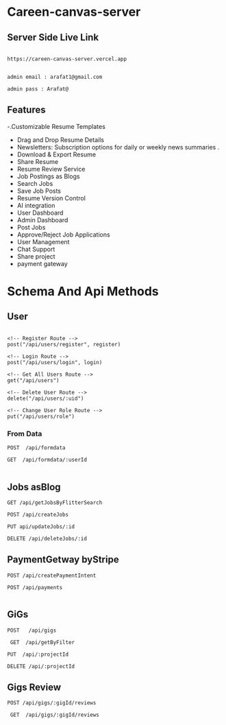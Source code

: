 # Careen-canvas-server


## Server Side Live Link 

```

https://careen-canvas-server.vercel.app


```


```
admin email : arafat1@gmail.com

admin pass : Arafat@

```
## Features

-.Customizable Resume Templates
- Drag and Drop Resume Details
- Newsletters: Subscription options for daily or weekly news summaries .
- Download & Export Resume
- Share Resume
- Resume Review Service
- Job Postings as Blogs
- Search Jobs
- Save Job Posts
- Resume Version Control
- AI integration
- User Dashboard
- Admin Dashboard
- Post Jobs
- Approve/Reject Job Applications
- User Management
- Chat Support
-   Share project
- payment gateway





# Schema And Api Methods


## User

```

<!-- Register Route -->
post("/api/users/register", register)

<!-- Login Route -->
post("/api/users/login", login)

<!-- Get All Users Route -->
get("/api/users")

<!-- Delete User Route -->
delete("/api/users/:uid")

<!-- Change User Role Route -->
put("/api/users/role")

```

 ### From Data
 
 ````
 POST  /api/formdata

GET  /api/formdata/:userId


````

## Jobs asBlog

```
GET /api/getJobsByFlitterSearch

POST /api/createJobs

PUT api/updateJobs/:id

DELETE /api/deleteJobs/:id

````
##  PaymentGetway byStripe

````
POST /api/createPaymentIntent

POST /api/payments


`````


##  GiGs

```
POST   /api/gigs

 GET  /api/getByFilter

PUT  /api/:projectId

DELETE /api/:projectId

```

## Gigs Review
```
POST /api/gigs/:gigId/reviews

 GET  /api/gigs/:gigId/reviews

````





